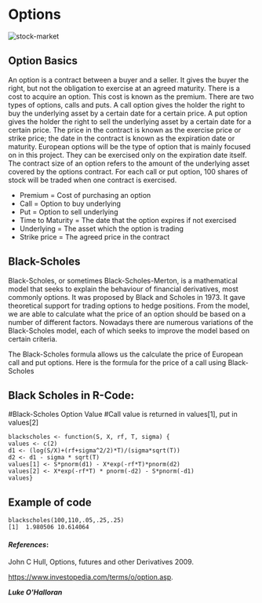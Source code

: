 Options
===========================
![stock-market](https://github.com/ULStats/MA4128Assessment-2018/blob/master/Stock-market.jpg)



## Option Basics
An option is a contract between a buyer and a seller. It gives the buyer the right, but not the obligation to exercise at an agreed maturity. There is a cost to acquire an option. This cost is known as the premium. There are two types of options, calls and puts. A call option gives the holder the right to buy the underlying asset by a certain date for a certain price. A put option gives the holder the right to sell the underlying asset by a certain date for a certain price. The price in the contract is known as the exercise price or strike price; the date in the contract is known as the expiration date or maturity. European options will be the type of option that is mainly focused on in this project. They can be exercised only on the expiration date itself.
The contract size of an option refers to the amount of the underlying asset covered by the options contract. For each call or put option, 100 shares of stock will be traded when one contract is exercised. 
* Premium = Cost of purchasing an option
* Call = Option to buy underlying 
* Put = Option to sell underlying
* Time to Maturity = The date that the option expires if not exercised
* Underlying = The asset which the option is trading
* Strike price = The agreed price in the contract



## Black-Scholes 
Black-Scholes, or sometimes Black-Scholes-Merton, is a mathematical model that seeks to explain the behaviour of financial derivatives, most commonly options. 
It was proposed by Black and Scholes in 1973. It gave theoretical support for trading options to hedge positions. From the model, we are able to calculate what the price of an option should be based on a number of different factors. Nowadays there are numerous variations of the Black-Scholes model, each of which seeks to improve the model based on certain criteria. 

The Black-Scholes formula allows us the calculate the price of European call and put options. Here is the formula for the price of a call using Black-Scholes
## Black Scholes in R-Code:

#Black-Scholes Option Value
#Call value is returned in values[1], put in values[2]


```
blackscholes <- function(S, X, rf, T, sigma) {  
values <- c(2)    
d1 <- (log(S/X)+(rf+sigma^2/2)*T)/(sigma*sqrt(T))  
d2 <- d1 - sigma * sqrt(T)    
values[1] <- S*pnorm(d1) - X*exp(-rf*T)*pnorm(d2)  
values[2] <- X*exp(-rf*T) * pnorm(-d2) - S*pnorm(-d1)    
values}
```


## Example of code
```
blackscholes(100,110,.05,.25,.25)
[1]  1.980506 10.614064
```
#### *_References_*:
John C Hull, Options, futures and other Derivatives 2009.

https://www.investopedia.com/terms/o/option.asp.


***Luke O'Halloran***
